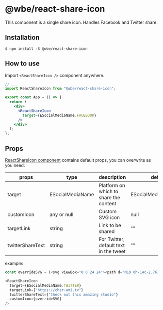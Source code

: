 # @wbe/react-share-icon

This component is a single share icon. Handles Facebook and Twitter share.

## Installation

```shell script
$ npm install -S @wbe/react-share-icon
```

## How to use

Import `<ReactShareIcon />` component anywhere.

```jsx
// ...
import ReactShareIcon from "@wbe/react-share-icon";

export const App = () => {
  return (
    <div>
      <ReactShareIcon
        target={ESocialMediaName.FACEBOOK}
      />
    </div>
  );
};
```

## Props

[ReactShareIcon component](src/index.tsx) contains default props, you can overwrite as you need:

| props              | type             | description                                  | default value             |
| ------------------ | ---------------- | -------------------------------------------- | ------------------------- |
| target             | ESocialMediaName | Platform on which to share the content       | ESocialMediaName.FACEBOOK |
| customIcon         | any or null      | Custom SVG icon                              | null                      |
| targetLink         | string           | Link to be shared                            | ""                        |
| twitterShareText   | string           | For Twitter, default text in the tweet       | ""                        |


example:

```typescript jsx
const overrideSVG = (<svg viewBox="0 0 24 24"><path d="M19 0h-14c-2.761 0-5 2.239-5 5v14c0 2.761 2.239 5 5 5h14c2.762 0 5-2.239 5-5v-14c0-2.761-2.238-5-5-5zm-11 19h-3v-11h3v11zm-1.5-12.268c-.966 0-1.75-.79-1.75-1.764s.784-1.764 1.75-1.764 1.75.79 1.75 1.764-.783 1.764-1.75 1.764zm13.5 12.268h-3v-5.604c0-3.368-4-3.113-4 0v5.604h-3v-11h3v1.765c1.396-2.586 7-2.777 7 2.476v6.759z"/></svg>);

<ReactShareIcon
  target={ESocialMediaName.TWITTER}
  targetLink={"https://cher-ami.tv"}
  twitterShareText={"Check out this amazing studio"}
  customIcon={overrideSVG}
/>
```
